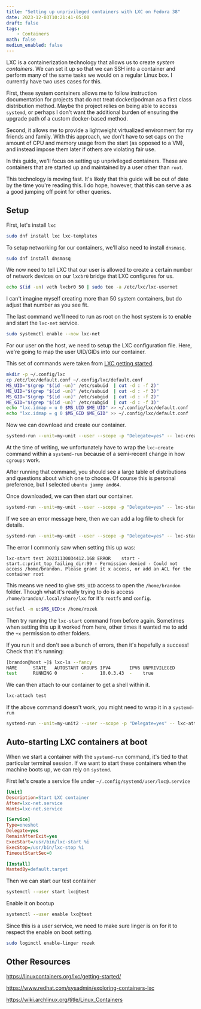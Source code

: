 ```yaml
---
title: "Setting up unprivileged containers with LXC on Fedora 38"
date: 2023-12-03T10:21:41-05:00
draft: false
tags:
    - Containers
math: false
medium_enabled: false
---
```


LXC is a containerization technology that allows us to create *system containers*. We can set it up so that we can SSH into a container and perform many of the same tasks we would on a regular Linux box. I currently have two uses cases for this.

First, these system containers allows me to follow instruction documentation for projects that do not treat docker/podman as a first class distribution method. Maybe the project relies on being able to access `systemd`, or perhaps I don't want the additional burden of ensuring the upgrade path of a custom docker-based method.

Second, it allows me to provide a lightweight virtualized environment for my friends and family. With this approach, we don't have to set caps on the amount of CPU and memory usage from the start (as opposed to a VM), and instead impose them later if others are violating fair use.

In this guide, we'll focus on setting up unprivileged containers. These are containers that are started up and maintained by a user other than `root`.

This technology is moving fast. It's likely that this guide will be out of date by the time you're reading this. I do hope, however, that this can serve a as a good jumping off point for other queries.

## Setup

First, let's install `lxc`

```bash
sudo dnf install lxc lxc-templates
```

To setup networking for our containers, we'll also need to install `dnsmasq`.

```bash
sudo dnf install dnsmasq
```

We now need to tell LXC that our user is allowed to create a certain number of network devices on our `lxcbr0` bridge that LXC configures for us.

```bash
echo $(id -un) veth lxcbr0 50 | sudo tee -a /etc/lxc/lxc-usernet
```

I can't imagine myself creating more than 50 system containers, but do adjust that number as you see fit.

The last command we'll need to run as root on the host system is to enable and start the `lxc-net` service.

```bash
sudo systemctl enable --now lxc-net
```

For our user on the host, we need to setup the LXC configuration file. Here, we're going to map the user UID/GIDs into our container.

This set of commands were taken from [LXC getting started](https://linuxcontainers.org/lxc/getting-started/).

```bash
mkdir -p ~/.config/lxc
cp /etc/lxc/default.conf ~/.config/lxc/default.conf
MS_UID="$(grep "$(id -un)" /etc/subuid  | cut -d : -f 2)"
ME_UID="$(grep "$(id -un)" /etc/subuid  | cut -d : -f 3)"
MS_GID="$(grep "$(id -un)" /etc/subgid  | cut -d : -f 2)"
ME_GID="$(grep "$(id -un)" /etc/subgid  | cut -d : -f 3)"
echo "lxc.idmap = u 0 $MS_UID $ME_UID" >> ~/.config/lxc/default.conf
echo "lxc.idmap = g 0 $MS_GID $ME_GID" >> ~/.config/lxc/default.conf
```

Now we can download and create our container.

```bash
systemd-run --unit=my-unit --user --scope -p "Delegate=yes" -- lxc-create -t download -n test
```

At the time of writing, we unfortunately have to wrap the `lxc-create` command within a `systemd-run` because of a semi-recent change in how `cgroups` work.

After running that command, you should see a large table of distributions and questions about which one to choose. Of course this is personal preference, but I selected `ubuntu jammy amd64`. 

Once downloaded, we can then start our container.

```bash
systemd-run --unit=my-unit --user --scope -p "Delegate=yes" -- lxc-start test
```

If we see an error message here, then we can add a log file to check for details.

```bash
systemd-run --unit=my-unit --user --scope -p "Delegate=yes" -- lxc-start test --logfile=~/lxc.log
```

The error I commonly saw when setting this up was:

```
lxc-start test 20231130034412.168 ERROR    start - start.c:print_top_failing_dir:99 - Permission denied - Could not access /home/brandon. Please grant it x access, or add an ACL for the container root
```

This means we need to give `$MS_UID` access to open the `/home/brandon` folder. Though what it's really trying to do is access `/home/brandon/.local/share/lxc` for it's `rootfs` and `config`.

```bash
setfacl -m u:$MS_UID:x /home/rozek
```

Then try running the `lxc-start` command from before again. Sometimes when setting this up it worked from here, other times it wanted me to add the `+x` permission to other folders.

If you run it and don't see a bunch of errors, then it's hopefully a success! Check that it's running:

```bash
[brandon@host ~]$ lxc-ls --fancy
NAME      STATE   AUTOSTART GROUPS IPV4       IPV6 UNPRIVILEGED 
test      RUNNING 0         -      10.0.3.43  -    true   
```

We can then attach to our container to get a shell within it.

```bash
lxc-attach test
```

If the above command doesn't work, you might need to wrap it in a `systemd-run`

```bash
systemd-run --unit=my-unit2 --user --scope -p "Delegate=yes" -- lxc-attach test
```

## Auto-starting LXC containers at boot

When we start a container with the `systemd-run` command, it's tied to that particular terminal session. If we want to start these containers when the machine boots up, we can rely on `systemd`.

First let's create a service file under `~/.config/systemd/user/lxc@.service`

```ini
[Unit]
Description=Start LXC container
After=lxc-net.service
Wants=lxc-net.service

[Service]
Type=oneshot
Delegate=yes
RemainAfterExit=yes
ExecStart=/usr/bin/lxc-start %i
ExecStop=/usr/bin/lxc-stop %i
TimeoutStartSec=0

[Install]
WantedBy=default.target
```

Then we can start our test container

```bash
systemctl --user start lxc@test
```

Enable it on bootup

```bash
systemctl --user enable lxc@test
```

Since this is a user service, we need to make sure linger is on for it to respect
the enable on boot setting.

```bash
sudo loginctl enable-linger rozek
```

## Other Resources

https://linuxcontainers.org/lxc/getting-started/

https://www.redhat.com/sysadmin/exploring-containers-lxc

https://wiki.archlinux.org/title/Linux_Containers

